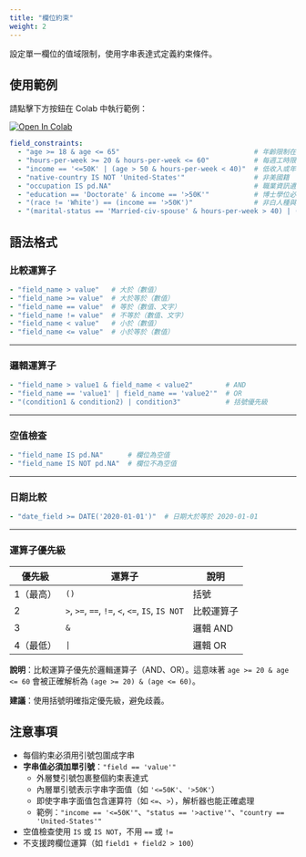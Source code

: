 ```yaml
---
title: "欄位約束"
weight: 2
---
```


設定單一欄位的值域限制，使用字串表達式定義約束條件。

## 使用範例

請點擊下方按鈕在 Colab 中執行範例：

[![Open In Colab](https://colab.research.google.com/assets/colab-badge.svg)](https://colab.research.google.com/github/nics-tw/petsard/blob/main/demo/petsard-yaml/constrainer-yaml/constrainer_field_constraints.ipynb)

```yaml
field_constraints:
  - "age >= 18 & age <= 65"                                 # 年齡限制在 18-65 歲
  - "hours-per-week >= 20 & hours-per-week <= 60"           # 每週工時限制在 20-60 小時
  - "income == '<=50K' | (age > 50 & hours-per-week < 40)"  # 低收入或年長且工時少
  - "native-country IS NOT 'United-States'"                 # 非美國籍
  - "occupation IS pd.NA"                                   # 職業資訊遺失
  - "education == 'Doctorate' & income == '>50K'"           # 博士學位必須高收入
  - "(race != 'White') == (income == '>50K')"               # 非白人種與高收入的互斥檢查
  - "(marital-status == 'Married-civ-spouse' & hours-per-week > 40) | (marital-status == 'Never-married' & age < 30)" # 複雜的邏輯組合
```

## 語法格式

### 比較運算子

```yaml
- "field_name > value"   # 大於（數值）
- "field_name >= value"  # 大於等於（數值）
- "field_name == value"  # 等於（數值、文字）
- "field_name != value"  # 不等於（數值、文字）
- "field_name < value"   # 小於（數值）
- "field_name <= value"  # 小於等於（數值）
```

---

### 邏輯運算子

```yaml
- "field_name > value1 & field_name < value2"        # AND
- "field_name == 'value1' | field_name == 'value2'"  # OR
- "(condition1 & condition2) | condition3"           # 括號優先級
```

---

### 空值檢查

```yaml
- "field_name IS pd.NA"      # 欄位為空值
- "field_name IS NOT pd.NA"  # 欄位不為空值
```

---

### 日期比較

```yaml
- "date_field >= DATE('2020-01-01')"  # 日期大於等於 2020-01-01
```

---

### 運算子優先級

| 優先級 | 運算子 | 說明 |
|--------|--------|------|
| 1（最高）| `()` | 括號 |
| 2 | `>`, `>=`, `==`, `!=`, `<`, `<=`, `IS`, `IS NOT` | 比較運算子 |
| 3 | `&` | 邏輯 AND |
| 4（最低）| `\|` | 邏輯 OR |

**說明**：比較運算子優先於邏輯運算子（AND、OR）。這意味著 `age >= 20 & age <= 60` 會被正確解析為 `(age >= 20) & (age <= 60)`。

**建議**：使用括號明確指定優先級，避免歧義。

## 注意事項

- 每個約束必須用引號包圍成字串
- **字串值必須加單引號**：`"field == 'value'"`
  - 外層雙引號包裹整個約束表達式
  - 內層單引號表示字串字面值（如 `'<=50K'`、`'>50K'`）
  - 即使字串字面值包含運算符（如 `<=`、`>`），解析器也能正確處理
  - 範例：`"income == '<=50K'"`、`"status == '>active'"`、`"country == 'United-States'"`
- 空值檢查使用 `IS` 或 `IS NOT`，不用 `==` 或 `!=`
- 不支援跨欄位運算（如 `field1 + field2 > 100`）
